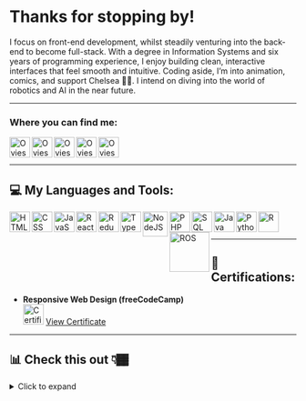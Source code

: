 # Thanks for stopping by!

I focus on front-end development, whilst steadily venturing into the back-end to become full-stack. With a degree in Information Systems and six years of programming experience, I enjoy building clean, interactive interfaces that feel smooth and intuitive. Coding aside, I’m into animation, comics, and support Chelsea 🦁🔵. I intend on diving into the world of robotics and AI in the near future.

 
---

### Where you can find me:

[<img align="left" alt="Oviesa | LinkedIn" width="36px" src="https://www.svgrepo.com/show/469190/linkedin.svg" />][linkedin]
[<img align="left" alt="Oviesa | Website" width="36px" src="https://www.svgrepo.com/show/513304/globe-2.svg" />][website]
[<img align="left" alt="Oviesa | Instagram" width="36px" src="https://www.svgrepo.com/show/452229/instagram-1.svg" />][instagram]
[<img align="left" alt="Oviesa | CodePen" width="36px" src="https://www.svgrepo.com/show/509861/codepen.svg" />][codepen]
[<img align="left" alt="Oviesa | Email" width="36px" src="https://www.svgrepo.com/show/477054/email-download.svg" />][email]

<br><br>

[linkedin]: https://www.linkedin.com/in/oviesa-oboh-704082296/
[website]: https://oviesao.github.io/website/
[instagram]: https://www.instagram.com/oviesa.o/
[codepen]: https://codepen.io/oviesao
[email]: mailto:oviesao@icloud.com

---

## 💻 My Languages and Tools:

<img align="left" alt="HTML" width="36px" src="https://www.svgrepo.com/show/452228/html-5.svg" />
<img align="left" alt="CSS" width="36px" src="https://www.svgrepo.com/show/452185/css-3.svg" />
<img align="left" alt="JavaScript" width="36px" src="https://www.svgrepo.com/show/349419/javascript.svg" />
<img align="left" alt="React" width="36px" src="https://www.svgrepo.com/show/452092/react.svg" />
<img align="left" alt="Redux" width="36px" src="https://www.svgrepo.com/show/452093/redux.svg" />
<img align="left" alt="TypeScript" width="36px" src="https://www.svgrepo.com/show/349540/typescript.svg" />
<img align="left" alt="NodeJS" width="44px" src="https://www.svgrepo.com/show/303360/nodejs-logo.svg" />
<img align="left" alt="PHP" width="36px" src="https://www.svgrepo.com/show/452088/php.svg" />
<img align="left" alt="SQL" width="36px" src="https://www.svgrepo.com/show/255832/sql.svg" />
<img align="left" alt="Java" width="36px" src="https://www.svgrepo.com/show/303388/java-4-logo.svg" />
<img align="left" alt="Python" width="36px" src="https://www.svgrepo.com/show/452091/python.svg" />
<img align="left" alt="R" width="36px" src="https://upload.wikimedia.org/wikipedia/commons/1/1b/R_logo.svg" />
<img align="left" alt="ROS" width="70px" src="https://upload.wikimedia.org/wikipedia/commons/b/bb/Ros_logo.svg" />

<br><br>

---

## 🏅 Certifications:

- **Responsive Web Design (freeCodeCamp)**  
  <img alt="Certificate" width="36px" src="https://www.svgrepo.com/show/423007/certificate-award-trophy.svg" /> [View Certificate][ResponsiveWebDesign]

[ResponsiveWebDesign]: https://www.freecodecamp.org/certification/oviesao/responsive-web-design

---

## 📊 Check this out 👇🏾

<details>
  <summary>Click to expand</summary>
  <br />

  ### 📈 Overall Stats
  <img align="center" alt="Oviesa's GitHub Stats" src="https://github-readme-stats.vercel.app/api?username=oviesao&show_icons=true&hide=issues,contribs&hide_border=true&theme=github_dark&include_all_commits=true&count_private=true" />

  <br />

  ### 🥇 Top Languages
  <img align="center" alt="Top Languages" src="https://github-readme-stats.vercel.app/api/top-langs/?username=oviesao&layout=compact&langs_count=8&theme=tokyonight" />

</details>
